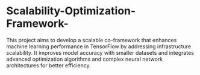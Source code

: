 # Scalability-Optimization-Framework-
This project aims to develop a scalable co-framework that enhances machine learning performance in TensorFlow by addressing infrastructure scalability. It improves model accuracy with smaller datasets and integrates advanced optimization algorithms and complex neural network architectures for better efficiency.

